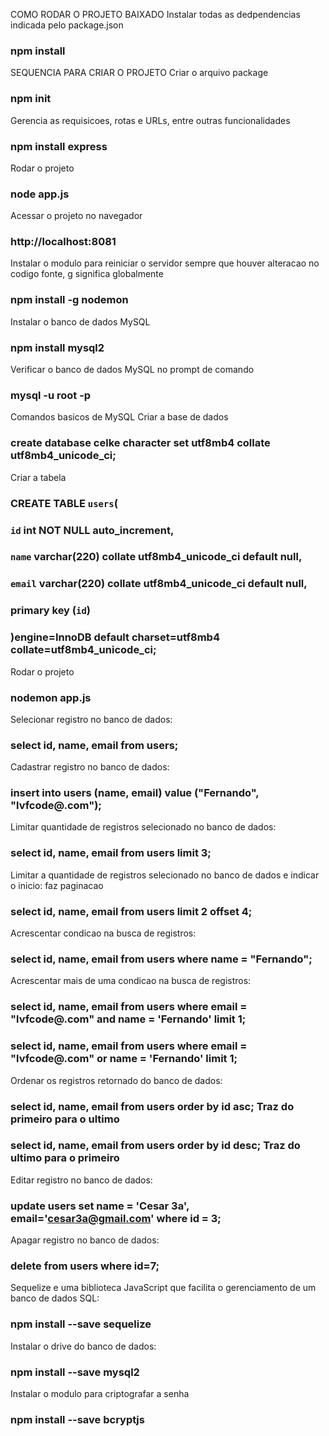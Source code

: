 COMO RODAR O PROJETO BAIXADO
Instalar todas as dedpendencias indicada pelo package.json
### npm install

SEQUENCIA PARA CRIAR O PROJETO
Criar o arquivo package
### npm init

Gerencia as requisicoes, rotas e URLs, entre outras funcionalidades
### npm install express

Rodar o projeto
### node app.js

Acessar o projeto no navegador
### http://localhost:8081

Instalar o modulo para reiniciar o servidor sempre que houver alteracao no codigo fonte, g significa globalmente
### npm install -g nodemon

Instalar o banco de dados MySQL
### npm install mysql2

Verificar o banco de dados MySQL no prompt de comando
### mysql -u root -p

Comandos basicos de MySQL
Criar a base de dados
### create database celke character set utf8mb4 collate utf8mb4_unicode_ci;

Criar a tabela
### CREATE TABLE `users`(
### 	`id` int NOT NULL auto_increment,
###     `name` varchar(220) collate utf8mb4_unicode_ci default null,
###     `email` varchar(220) collate utf8mb4_unicode_ci default null,
###     primary key (`id`)
### )engine=InnoDB default charset=utf8mb4 collate=utf8mb4_unicode_ci;

Rodar o projeto
### nodemon app.js

Selecionar registro no banco de dados:
### select id, name, email from users;

Cadastrar registro no banco de dados:
### insert into users (name, email) value ("Fernando", "lvfcode@.com");

Limitar quantidade de registros selecionado no banco de dados:
### select id, name, email from users limit 3;

Limitar a quantidade de registros selecionado no banco de dados e indicar o inicio: faz paginacao
### select id, name, email from users limit 2 offset 4;

Acrescentar condicao na busca de registros:
### select id, name, email from users where name = "Fernando";

Acrescentar mais de uma condicao na busca de registros:
### select id, name, email from users  where email = "lvfcode@.com" and name = 'Fernando' limit 1;
### select id, name, email from users  where email = "lvfcode@.com" or name = 'Fernando' limit 1;

Ordenar os registros retornado do banco de dados:
### select id, name, email from users order by id asc; Traz do primeiro para o ultimo
### select id, name, email from users order by id desc;  Traz do ultimo para o primeiro

Editar registro no banco de dados:
### update users set name = 'Cesar 3a', email='cesar3a@gmail.com' where id = 3;

Apagar registro no banco de dados:
### delete from users where id=7;

Sequelize e uma biblioteca JavaScript que facilita o gerenciamento de um banco de dados SQL:
### npm install --save sequelize

Instalar o drive do banco de dados:
### npm install --save mysql2

Instalar o modulo para criptografar a senha
### npm install --save bcryptjs